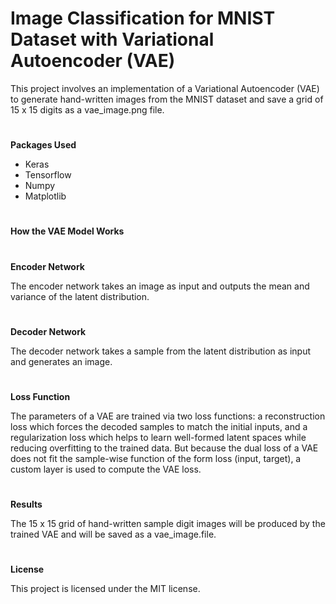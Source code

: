 # **Image Classification for MNIST Dataset with Variational Autoencoder (VAE)**

This project involves an implementation of a Variational Autoencoder (VAE) to generate hand-written images from the MNIST dataset and save a grid of 15 x 15 digits as a vae\_image.png file.

#
**Packages Used**

- Keras
- Tensorflow
- Numpy
- Matplotlib

#
**How the VAE Model Works**
#
**Encoder Network**

The encoder network takes an image as input and outputs the mean and variance of the latent distribution.
#
**Decoder Network**

The decoder network takes a sample from the latent distribution as input and generates an image.
#
**Loss Function**

The parameters of a VAE are trained via two loss functions: a reconstruction loss which forces the decoded samples to match the initial inputs, and a regularization loss which helps to learn well-formed latent spaces while reducing overfitting to the trained data. But because the dual loss of a VAE does not fit the sample-wise function of the form loss (input, target), a custom layer is used to compute the VAE loss.
#
**Results**

The 15 x 15 grid of hand-written sample digit images will be produced by the trained VAE and will be saved as a vae\_image.file.
#
**License**

This project is licensed under the MIT license.
